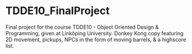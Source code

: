 # TDDE10_FinalProject
Final project for the course TDDE10 - Object Oriented Design &amp; Programming, given at Linköping University. 
Donkey Kong copy featuring 2D movement, pickups, NPCs in the form of moving barrels, & a highscore list.
